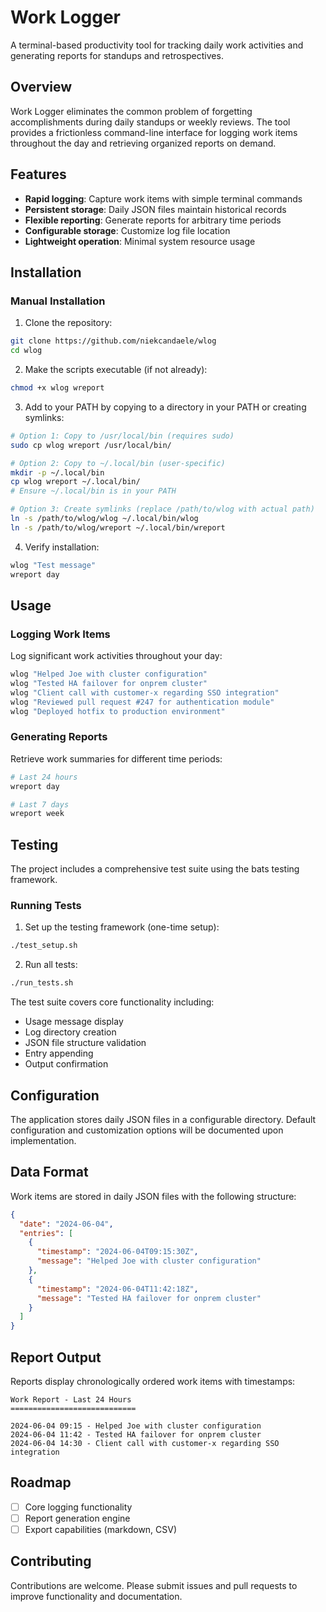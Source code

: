 # Work Logger

A terminal-based productivity tool for tracking daily work activities and generating reports for standups and retrospectives.

## Overview

Work Logger eliminates the common problem of forgetting accomplishments during daily standups or weekly reviews. The tool provides a frictionless command-line interface for logging work items throughout the day and retrieving organized reports on demand.

## Features

- **Rapid logging**: Capture work items with simple terminal commands
- **Persistent storage**: Daily JSON files maintain historical records
- **Flexible reporting**: Generate reports for arbitrary time periods
- **Configurable storage**: Customize log file location
- **Lightweight operation**: Minimal system resource usage

## Installation

### Manual Installation

1. Clone the repository:

```bash
git clone https://github.com/niekcandaele/wlog
cd wlog
```

2. Make the scripts executable (if not already):

```bash
chmod +x wlog wreport
```

3. Add to your PATH by copying to a directory in your PATH or creating symlinks:

```bash
# Option 1: Copy to /usr/local/bin (requires sudo)
sudo cp wlog wreport /usr/local/bin/

# Option 2: Copy to ~/.local/bin (user-specific)
mkdir -p ~/.local/bin
cp wlog wreport ~/.local/bin/
# Ensure ~/.local/bin is in your PATH

# Option 3: Create symlinks (replace /path/to/wlog with actual path)
ln -s /path/to/wlog/wlog ~/.local/bin/wlog
ln -s /path/to/wlog/wreport ~/.local/bin/wreport
```

4. Verify installation:

```bash
wlog "Test message"
wreport day
```

## Usage

### Logging Work Items

Log significant work activities throughout your day:

```bash
wlog "Helped Joe with cluster configuration"
wlog "Tested HA failover for onprem cluster"
wlog "Client call with customer-x regarding SSO integration"
wlog "Reviewed pull request #247 for authentication module"
wlog "Deployed hotfix to production environment"
```

### Generating Reports

Retrieve work summaries for different time periods:

```bash
# Last 24 hours
wreport day

# Last 7 days
wreport week
```

## Testing

The project includes a comprehensive test suite using the bats testing framework.

### Running Tests

1. Set up the testing framework (one-time setup):

```bash
./test_setup.sh
```

2. Run all tests:

```bash
./run_tests.sh
```

The test suite covers core functionality including:

- Usage message display
- Log directory creation
- JSON file structure validation
- Entry appending
- Output confirmation

## Configuration

The application stores daily JSON files in a configurable directory. Default configuration and customization options will be documented upon implementation.

## Data Format

Work items are stored in daily JSON files with the following structure:

```json
{
  "date": "2024-06-04",
  "entries": [
    {
      "timestamp": "2024-06-04T09:15:30Z",
      "message": "Helped Joe with cluster configuration"
    },
    {
      "timestamp": "2024-06-04T11:42:18Z",
      "message": "Tested HA failover for onprem cluster"
    }
  ]
}
```

## Report Output

Reports display chronologically ordered work items with timestamps:

```
Work Report - Last 24 Hours
============================

2024-06-04 09:15 - Helped Joe with cluster configuration
2024-06-04 11:42 - Tested HA failover for onprem cluster
2024-06-04 14:30 - Client call with customer-x regarding SSO integration
```

## Roadmap

- [ ] Core logging functionality
- [ ] Report generation engine
- [ ] Export capabilities (markdown, CSV)

## Contributing

Contributions are welcome. Please submit issues and pull requests to improve functionality and documentation.
